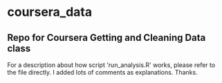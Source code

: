 coursera_data
=============

Repo for Coursera Getting and Cleaning Data class
-------------------------------------------------

For a description about how script 'run_analysis.R' works, please refer to the file directly. I added lots of comments as explanations.
Thanks.
